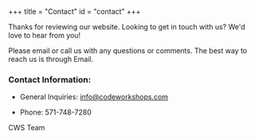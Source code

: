 +++
title = "Contact"
id = "contact"
+++



Thanks for reviewing our website. Looking to get in touch with us? We'd love to hear from you! 

Please email or call us with any questions or comments. 
The best way to reach us is through Email.


### Contact Information:


- General Inquiries: info@codeworkshops.com


- Phone:  571-748-7280


CWS Team
